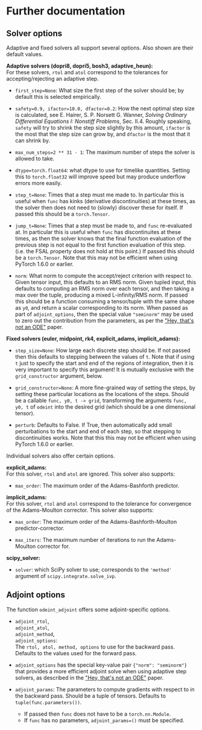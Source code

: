 # Further documentation

## Solver options

Adaptive and fixed solvers all support several options. Also shown are their default values.

**Adaptive solvers (dopri8, dopri5, bosh3, adaptive_heun):**<br>
For these solvers, `rtol` and `atol` correspond to the tolerances for accepting/rejecting an adaptive step.

- `first_step=None`: What size the first step of the solver should be; by default this is selected empirically.

- `safety=0.9, ifactor=10.0, dfactor=0.2`: How the next optimal step size is calculated, see E. Hairer, S. P. Norsett G. Wanner, *Solving Ordinary Differential Equations I: Nonstiff Problems*, Sec. II.4. Roughly speaking, `safety` will try to shrink the step size slightly by this amount, `ifactor` is the most that the step size can grow by, and `dfactor` is the most that it can shrink by.

- `max_num_steps=2 ** 31 - 1`: The maximum number of steps the solver is allowed to take.

- `dtype=torch.float64`: what dtype to use for timelike quantities. Setting this to `torch.float32` will improve speed but may produce underflow errors more easily.

- `step_t=None`: Times that a step must me made to. In particular this is useful when `func` has kinks (derivative discontinuities) at these times, as the solver then does not need to (slowly) discover these for itself. If passed this should be a `torch.Tensor`.

- `jump_t=None`: Times that a step must be made to, and `func` re-evaluated at. In particular this is useful when `func` has discontinuites at these times, as then the solver knows that the final function evaluation of the previous step is not equal to the first function evaluation of this step. (i.e. the FSAL property does not hold at this point.) If passed this should be a `torch.Tensor`. Note that this may not be efficient when using PyTorch 1.6.0 or earlier.

- `norm`: What norm to compute the accept/reject criterion with respect to. Given tensor input, this defaults to an RMS norm. Given tupled input, this defaults to computing an RMS norm over each tensor, and then taking a max over the tuple, producing a mixed L-infinity/RMS norm. If passed this should be a function consuming a tensor/tuple with the same shape as `y0`, and return a scalar corresponding to its norm. When passed as part of `adjoint_options`, then the special value `"seminorm"` may be used to zero out the contribution from the parameters, as per the ["Hey, that's not an ODE"](https://arxiv.org/abs/2009.09457) paper.

**Fixed solvers (euler, midpoint, rk4, explicit_adams, implicit_adams):**<br>

- `step_size=None`: How large each discrete step should be. If not passed then this defaults to stepping between the values of `t`. Note that if using `t` just to specify the start and end of the regions of integration, then it is very important to specify this argument! It is mutually exclusive with the `grid_constructor` argument, below.

- `grid_constructor=None`: A more fine-grained way of setting the steps, by setting these particular locations as the locations of the steps. Should be a callable `func, y0, t -> grid`, transforming the arguments `func, y0, t` of `odeint` into the desired grid (which should be a one dimensional tensor).

- `perturb`: Defaults to False. If True, then automatically add small perturbations to the start and end of each step, so that stepping to discontinuities works. Note that this this may not be efficient when using PyTorch 1.6.0 or earlier.

Individual solvers also offer certain options.

**explicit_adams:**<br>
For this solver, `rtol` and `atol` are ignored. This solver also supports:

- `max_order`: The maximum order of the Adams-Bashforth predictor.

**implicit_adams:**<br>
For this solver, `rtol` and `atol` correspond to the tolerance for convergence of the Adams-Moulton corrector. This solver also supports:

- `max_order`: The maximum order of the Adams-Bashforth-Moulton predictor-corrector.

- `max_iters`: The maximum number of iterations to run the Adams-Moulton corrector for.

**scipy_solver:**<br>
- `solver`: which SciPy solver to use; corresponds to the `'method'` argument of `scipy.integrate.solve_ivp`.

 ## Adjoint options

 The function `odeint_adjoint` offers some adjoint-specific options.

 - `adjoint_rtol`,<br>`adjoint_atol`,<br>`adjoint_method`,<br>`adjoint_options`:<br>The `rtol, atol, method, options` to use for the backward pass. Defaults to the values used for the forward pass.

 - `adjoint_options` has the special key-value pair `{"norm": "seminorm"}` that provides a more efficient adjoint solve when using adaptive step solvers, as described in the ["Hey, that's not an ODE"](https://arxiv.org/abs/2009.09457) paper.

 - `adjoint_params`: The parameters to compute gradients with respect to in the backward pass. Should be a tuple of tensors. Defaults to `tuple(func.parameters())`.
   - If passed then `func` does not have to be a `torch.nn.Module`.
   - If `func` has no parameters, `adjoint_params=()` must be specified.
